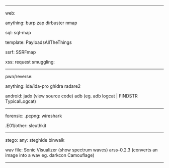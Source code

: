 ----------------------------------------
web:

  anything:
    burp
    zap
    dirbuster
    nmap
    
  sql:
    sql-map
    
  template:
    PayloadsAllTheThings
    
  ssrf:
    SSRFmap
    
  xss:
  request smuggling:
  
------------------------------------------
pwn/reverse:

  anything:
    ida/ida-pro
    ghidra
    radare2
    
   android:
      jadx  (view source code)
      adb   (eg. adb logcat | FINDSTR TypicalLogcat)
      
------------------------------------------
forensic:
  .pcpng:
    wireshark
   
  .E01/other:
    sleuthkit
    
------------------------------------------
stego:
  any:
    steghide
    binwalk
    
  wav file:
    Sonic Visualizer (show spectrum waves)
    arss-0.2.3       (converts an image into a wav eg. darkcon Camouflage)
    
  ----------------------------------------
